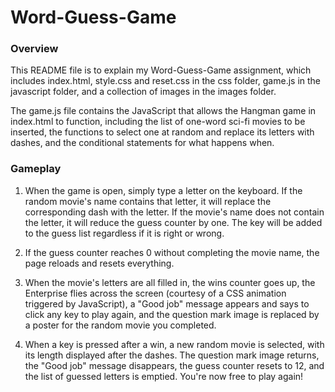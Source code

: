 # Word-Guess-Game

### Overview

This README file is to explain my Word-Guess-Game assignment, which includes index.html, style.css and reset.css in the css folder, game.js in the javascript folder, and a collection of images in the images folder.

The game.js file contains the JavaScript that allows the Hangman game in index.html to function, including the list of one-word sci-fi movies to be inserted, the functions to select one at random and replace its letters with dashes, and the conditional statements for what happens when.

### Gameplay

1.  When the game is open, simply type a letter on the keyboard. If the random movie's name contains that letter, it will replace the corresponding dash with the letter. If the movie's name does not contain the letter, it will reduce the guess counter by one. The key will be added to the guess list regardless if it is right or wrong.

2. If the guess counter reaches 0 without completing the movie name, the page reloads and resets everything.

3. When the movie's letters are all filled in, the wins counter goes up, the Enterprise flies across the screen (courtesy of a CSS animation triggered by JavaScript), a "Good job" message appears and says to click any key to play again, and the question mark image is replaced by a poster for the random movie you completed.

4. When a key is pressed after a win, a new random movie is selected, with its length displayed after the dashes. The question mark image returns, the "Good job" message disappears, the guess counter resets to 12, and the list of guessed letters is emptied. You're now free to play again!

